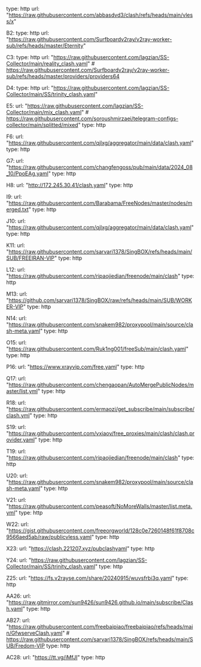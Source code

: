 type: http
    url: "https://raw.githubusercontent.com/abbasdvd3/clash/refs/heads/main/vless/x"

  B2:
    type: http
    url: "https://raw.githubusercontent.com/Surfboardv2ray/v2ray-worker-sub/refs/heads/master/Eternity"

  C3:
    type: http
    url: "https://raw.githubusercontent.com/lagzian/SS-Collector/main/reality_clash.yaml" # https://raw.githubusercontent.com/Surfboardv2ray/v2ray-worker-sub/refs/heads/master/providers/providers64

  D4:
    type: http
    url: "https://raw.githubusercontent.com/lagzian/SS-Collector/main/SS/trinity_clash.yaml"

  E5:
    url: "https://raw.githubusercontent.com/lagzian/SS-Collector/main/mix_clash.yaml" # https://raw.githubusercontent.com/soroushmirzaei/telegram-configs-collector/main/splitted/mixed"
    type: http

  F6:
    url: "https://raw.githubusercontent.com/qjlxg/aggregator/main/data/clash.yaml"
    type: http

  G7:
    url: "https://raw.githubusercontent.com/changfengoss/pub/main/data/2024_08_10/PpoEAg.yaml"
    type: http

  H8:
    url: "http://172.245.30.41/clash.yaml"
    type: http

  I9:
    url: "https://raw.githubusercontent.com/Barabama/FreeNodes/master/nodes/merged.txt"
    type: http

  J10:
    url: "https://raw.githubusercontent.com/qjlxg/aggregator/main/data/clash.yaml"
    type: http

  K11:
    url: "https://raw.githubusercontent.com/sarvari1378/SingBOX/refs/heads/main/SUB/FREEIRAN-VIP"
    type: http

  L12:
    url: "https://raw.githubusercontent.com/ripaojiedian/freenode/main/clash"
    type: http

  M13:
    url: "https://github.com/sarvari1378/SingBOX/raw/refs/heads/main/SUB/WORKER-VIP"
    type: http

  N14:
    url: "https://raw.githubusercontent.com/snakem982/proxypool/main/source/clash-meta.yaml"
    type: http

  O15:
    url: "https://raw.githubusercontent.com/Ruk1ng001/freeSub/main/clash.yaml"
    type: http

  P16:
    url: "https://www.xrayvip.com/free.yaml"
    type: http

  Q17:
    url: "https://raw.githubusercontent.com/chengaopan/AutoMergePublicNodes/master/list.yml"
    type: http

  R18:
    url: "https://raw.githubusercontent.com/ermaozi/get_subscribe/main/subscribe/clash.yml"
    type: http

  S19:
    url: "https://raw.githubusercontent.com/vxiaov/free_proxies/main/clash/clash.provider.yaml"
    type: http

  T19:
    url: "https://raw.githubusercontent.com/ripaojiedian/freenode/main/clash"
    type: http

  U20:
    url: "https://raw.githubusercontent.com/snakem982/proxypool/main/source/clash-meta.yaml"
    type: http

  V21:
    url: "https://raw.githubusercontent.com/peasoft/NoMoreWalls/master/list.meta.yml"
    type: http

  W22:
    url: "https://gist.githubusercontent.com/freeorgworld/128c0e7260148f61f8708c9566aed5ab/raw/publicvless.yaml"
    type: http

  X23:
    url: "https://clash.221207.xyz/pubclashyaml"
    type: http

  Y24:
    url: "https://raw.githubusercontent.com/lagzian/SS-Collector/main/SS/trinity_clash.yaml"
    type: http

  Z25:
    url: "https://fs.v2rayse.com/share/20240915/wuvsfrbi3q.yaml"
    type: http

  AA26:
    url: "https://raw.gitmirror.com/sun9426/sun9426.github.io/main/subscribe/Clash.yaml"
    type: http

  AB27:
    url: "https://raw.githubusercontent.com/freebaipiao/freebaipiao/refs/heads/main/GfwserveClash.yaml" # https://raw.githubusercontent.com/sarvari1378/SingBOX/refs/heads/main/SUB/Fredom-VIP
    type: http

  AC28:
    url: "https://tt.vg/iMfJI"
    type: http